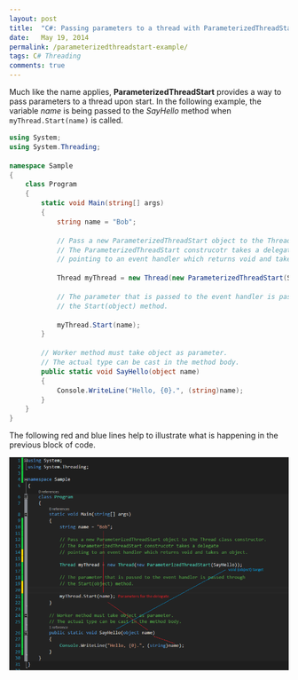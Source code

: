 ```yaml
---
layout: post
title:  "C#: Passing parameters to a thread with ParameterizedThreadStart"
date:   May 19, 2014
permalink: /parameterizedthreadstart-example/
tags: C# Threading
comments: true
---
```


Much like the name applies, **ParameterizedThreadStart** provides a way to pass parameters to a thread upon start. In the following example, the variable *name* is being passed to the *SayHello* method when `myThread.Start(name)` is called.

```csharp
using System;
using System.Threading;

namespace Sample
{
    class Program
    {
        static void Main(string[] args)
        {
            string name = "Bob";

            // Pass a new ParameterizedThreadStart object to the Thread class constructor.
            // The ParameterizedThreadStart construcotr takes a delegate
            // pointing to an event handler which returns void and takes an object.

            Thread myThread = new Thread(new ParameterizedThreadStart(SayHello));

            // The parameter that is passed to the event handler is passed through
            // the Start(object) method.

            myThread.Start(name);
        }

        // Worker method must take object as parameter.
        // The actual type can be cast in the method body.
        public static void SayHello(object name)
        {
            Console.WriteLine("Hello, {0}.", (string)name);
        }
    }
}

```

The following red and blue lines help to illustrate what is happening in the previous block of code.

![ParameterizedThreadStart](/assets/images/posts/content/ParameterizedThreadStart.png)
